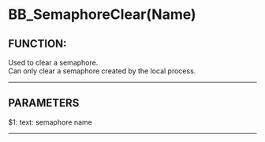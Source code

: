 # BB_SemaphoreClear(Name)  ## FUNCTION:Used to clear a semaphore.  Can only clear a semaphore created by the local process.  ----------------------------------------## PARAMETERS$1: text: semaphore name    ----------------------------------------  